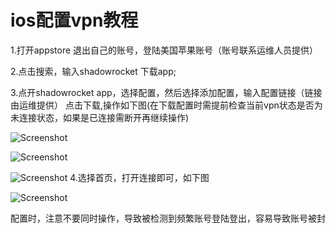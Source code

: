 # ios配置vpn教程

1.打开appstore 退出自己的账号，登陆美国苹果账号（账号联系运维人员提供）

2.点击搜索，输入shadowrocket   下载app;

3.点开shadowrocket   app，选择配置，然后选择添加配置，输入配置链接（链接由运维提供）
点击下载,操作如下图(在下载配置时需提前检查当前vpn状态是否为未连接状态，如果是已连接需断开再继续操作)

![Screenshot](img/ios01.png)

![Screenshot](img/ios02.png)

![Screenshot](img/ios03.png)
4.选择首页，打开连接即可，如下图

![Screenshot](img/ios04.png)
 
配置时，注意不要同时操作，导致被检测到频繁账号登陆登出，容易导致账号被封
